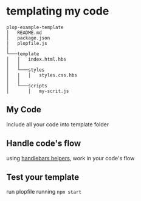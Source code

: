 # templating my code

```
plop-example-template
│   README.md
│   package.json
|   plopfile.js
│
└───template
│   │   index.html.hbs
│   │
│   └───styles
│   |   │   styles.css.hbs
│   │
│   └───scripts
│       │   my-scrit.js
```

## My Code

Include all your code into template folder

## Handle code's flow

using [handlebars helpers](https://handlebarsjs.com/guide/builtin-helpers.html), work in your code's flow

## Test your template

run plopfile running `npm start`